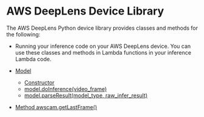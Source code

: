 # AWS DeepLens Device Library<a name="deeplens-device-library"></a>

The AWS DeepLens Python device library provides classes and methods for the following:

+ Running your inference code on your AWS DeepLens device\. You can use these classes and methods in Lambda functions in your inference Lambda code\.


+ [Model](deeplens-device-library-awscam-model.md)
  + [Constructor](deeplens-device-library-awscam-model-constructor.md)
  + [model\.doInference\(video\_frame\)](deeplens-device-library-awscam-model-doinference.md)
  + [model\.parseResult\(model\_type, raw\_infer\_result\)](deeplens-device-library-awscam-model-parseresult.md)
+ [Method awscam\.getLastFrame\(\)](deeplens-device-library-awscam-model-get-last-frame.md)